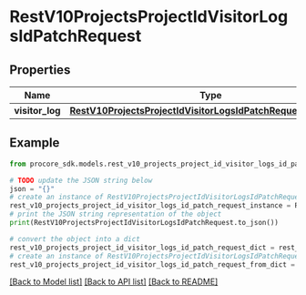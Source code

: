 # RestV10ProjectsProjectIdVisitorLogsIdPatchRequest


## Properties

Name | Type | Description | Notes
------------ | ------------- | ------------- | -------------
**visitor_log** | [**RestV10ProjectsProjectIdVisitorLogsIdPatchRequestVisitorLog**](RestV10ProjectsProjectIdVisitorLogsIdPatchRequestVisitorLog.md) |  | 

## Example

```python
from procore_sdk.models.rest_v10_projects_project_id_visitor_logs_id_patch_request import RestV10ProjectsProjectIdVisitorLogsIdPatchRequest

# TODO update the JSON string below
json = "{}"
# create an instance of RestV10ProjectsProjectIdVisitorLogsIdPatchRequest from a JSON string
rest_v10_projects_project_id_visitor_logs_id_patch_request_instance = RestV10ProjectsProjectIdVisitorLogsIdPatchRequest.from_json(json)
# print the JSON string representation of the object
print(RestV10ProjectsProjectIdVisitorLogsIdPatchRequest.to_json())

# convert the object into a dict
rest_v10_projects_project_id_visitor_logs_id_patch_request_dict = rest_v10_projects_project_id_visitor_logs_id_patch_request_instance.to_dict()
# create an instance of RestV10ProjectsProjectIdVisitorLogsIdPatchRequest from a dict
rest_v10_projects_project_id_visitor_logs_id_patch_request_from_dict = RestV10ProjectsProjectIdVisitorLogsIdPatchRequest.from_dict(rest_v10_projects_project_id_visitor_logs_id_patch_request_dict)
```
[[Back to Model list]](../README.md#documentation-for-models) [[Back to API list]](../README.md#documentation-for-api-endpoints) [[Back to README]](../README.md)



